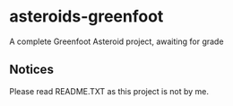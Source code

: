 # asteroids-greenfoot
A complete Greenfoot Asteroid project, awaiting for grade
## Notices
Please read README.TXT as this project is not by me.
